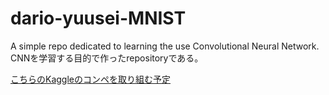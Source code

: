 # dario-yuusei-MNIST
A simple repo dedicated to learning the use Convolutional Neural Network. CNNを学習する目的で作ったrepositoryである。

[こちらのKaggleのコンペを取り組む予定](https://www.kaggle.com/competitions/digit-recognizer/overview)

